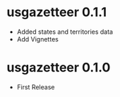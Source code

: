 # usgazetteer 0.1.1

* Added states and territories data
* Add Vignettes
# usgazetteer 0.1.0

* First Release

